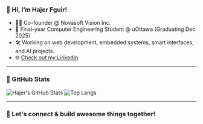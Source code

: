 ### 👋 Hi, I’m Hajer Fguir!

- 👩‍💻 Co-founder @ Novasoft Vision Inc.  
- 🧠 Final-year Computer Engineering Student @ uOttawa (Graduating Dec 2025)  
- 🛠️ Working on web development, embedded systems, smart interfaces, and AI projects.  
- 🌐 [Check out my LinkedIn](https://www.linkedin.com/in/hajer-fguir/)

---

### 🚀 GitHub Stats

![Hajer's GitHub Stats](https://github-readme-stats.vercel.app/api?username=hajerfguir&show_icons=true&count_private=true&theme=react)
![Top Langs](https://github-readme-stats.vercel.app/api/top-langs/?username=hajerfguir&layout=compact&theme=react)

---

### 🌟 Let's connect & build awesome things together!
